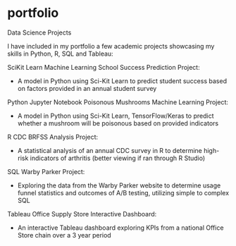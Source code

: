 # portfolio
Data Science Projects

I have included in my portfolio a few academic projects showcasing my skills in Python, R, SQL and Tableau:

SciKit Learn Machine Learning School Success Prediction Project:
-   A model in Python using Sci-Kit Learn to predict student success based on factors provided in an annual student survey

Python Jupyter Notebook Poisonous Mushrooms Machine Learning Project:
-   A model in Python using Sci-Kit Learn, TensorFlow/Keras to predict whether a mushroom will be poisonous based on provided indicators

R CDC BRFSS Analysis Project:
-   A statistical analysis of an annual CDC survey in R to determine high-risk indicators of arthritis (better viewing if ran through R Studio)

SQL Warby Parker Project:
-   Exploring the data from the Warby Parker website to determine usage funnel statistics and outcomes of A/B testing, utilizing simple to complex SQL

Tableau Office Supply Store Interactive Dashboard:
-   An interactive Tableau dashboard exploring KPIs from a national Office Store chain over a 3 year period
